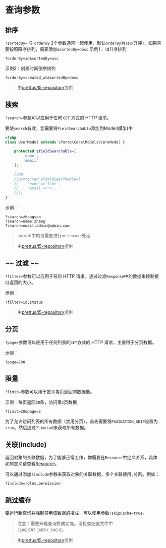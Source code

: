 # 查询参数

## 排序
`?sortedBy=` 与 `orderBy` 2个参数通常一起使用，默认`orderBy`为`asc`(升序)，如果需要按照降序排列，需要添加`&sortedBy=desc`
示例1： id升序排列
```text
?orderBy=id&sortedBy=asc
```
示例2：创建时间倒序排列
```text
?orderBy=created_at&sortedBy=desc
```

> 由[prettus/l5-repository](https://packagist.org/packages/prettus/l5-repository)提供

## 搜索
`?search=`参数可以应用于任何 `GET` 方式的 HTTP 请求。

要使`search`有效，您需要将`FieldSearchable`添加到Model(模型)中
```php
<?php
class UserModel extends \Porto\Core\Models\CoreModel {
    
    protected $fieldSearchable=[
        'name',
        'email'
    ];
    
    //OR
    //protected $fieldSearchable=[
    //    'name'=>'like',
    //    'email'=>'=',
    //];
}
```
示例：
```text
?search=zhangsan
?search=name:zhang
?search=email:admin@admin.com
```

> search中的值需要进行`urlencode`处理
>
> 由[prettus/l5-repository](https://packagist.org/packages/prettus/l5-repository)提供

## ~~ 过滤 ~~
`?filter=`参数可以应用于任何 HTTP 请求。通过过滤`Response`中的数据来控制接口返回的大小。

示例：
```text
?filter=id;status
```

> 由[prettus/l5-repository](https://packagist.org/packages/prettus/l5-repository)提供

## 分页
`?page=`参数可以应用于任何列表的`GET`方式的 HTTP 请求，主要用于分页数据。

示例：
```text
?page=200
```


## 限量

`?limit=`参数可以用于定义每页返回的数据量。

示例：每页返回`20`条，访问第`2`页数据
```text
?limit=20&page=2
```

为了允许访问列表的所有数据（禁用分页），首先需要将`PAGINATION_SKIP`设置为`true`。然后通过`?limit=0`来获取所有数据。

## 关联(include)

返回对象的关联数据，为了能够正常工作，你需要在`Resource`中定义关系，具体如何定义请查看[Resource](../components/main/resource.md)。

可以通过添加`?include`参数来获取对象的关联数据，多个关联使用`,`分割。例如：
```text
?include=roles,permission
```

## 跳过缓存

要运行新查询并强制禁用该数据的换成，可以使用参数`?skipCache=true`。

> 注意：需要开启查询换成功能。请检查配置文件中`ELOQUENT_QUERY_CACHE`。
>
> 由[prettus/l5-repository](https://packagist.org/packages/prettus/l5-repository)提供